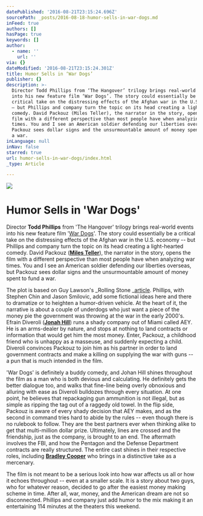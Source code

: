 ```yaml
---
datePublished: '2016-08-21T23:15:24.696Z'
sourcePath: _posts/2016-08-18-humor-sells-in-war-dogs.md
inFeed: true
authors: []
hasPage: true
keywords: []
author:
  - name: ''
    url: ''
via: {}
dateModified: '2016-08-21T23:15:24.301Z'
title: Humor Sells in ‘War Dogs’
publisher: {}
description: >-
  Director Todd Phillips from ‘The Hangover’ trilogy brings real-world events
  into his new feature film ‘War Dogs’. The story could essentially be a
  critical take on the distressing effects of the Afghan war in the U.S. economy
  – but Phillips and company turn the topic on its head creating a light-hearted
  comedy. David Packouz (Miles Teller), the narrator in the story, opens the
  film with a different perspective than most people have when analyzing war
  times. You and I see an American soldier defending our liberties overseas, but
  Packouz sees dollar signs and the unsurmountable amount of money spent to fund
  a war.
inLanguage: null
inNav: false
starred: true
url: humor-sells-in-war-dogs/index.html
_type: Article

---
```

![](https://the-grid-user-content.s3-us-west-2.amazonaws.com/55b266e2-0f66-44b4-9604-188c507c3699.jpg)

# Humor Sells in 'War Dogs'

Director **Todd Phillips** from 'The Hangover' trilogy brings real-world events into his new feature film '[War Dogs][0]'. The story could essentially be a critical take on the distressing effects of the Afghan war in the U.S. economy -- but Phillips and company turn the topic on its head creating a light-hearted comedy. David Packouz (**[Miles Teller][1]**), the narrator in the story, opens the film with a different perspective than most people have when analyzing war times. You and I see an American soldier defending our liberties overseas, but Packouz sees dollar signs and the unsurmountable amount of money spent to fund a war.

The plot is based on Guy Lawson's _Rolling Stone _[article][2]. Phillips, with Stephen Chin and Jason Smilovic, add some fictional ideas here and there to dramatize or to heighten a humor-driven vehicle. At the heart of it, the narrative is about a couple of underdogs who just want a piece of the money pie the government was throwing at the war in the early 2000's. Efrain Diveroli (**[Jonah Hill][3]**) runs a shady company out of Miami called AEY. He is an arms-dealer by nature, and stops at nothing to land contracts or information that would get him the most money. Enter, Packouz, a childhood friend who is unhappy as a masseuse, and suddenly expecting a child. Diveroli convinces Packouz to join him as his partner in order to land government contracts and make a killing on supplying the war with guns -- a pun that is much intended in the film.

'War Dogs' is definitely a buddy comedy, and Johan Hill shines throughout the film as a man who is both devious and calculating. He definitely gets the better dialogue too, and walks that fine-line being overly obnoxious and alluring with ease as Diveroli bulldozes through every situation. At one point, he believes that repackaging gun ammunition is not illegal, but as simple as ripping the tag out of a raggedy old towel. In the flip side, Packouz is aware of every shady decision that AEY makes, and as the second in command tries hard to abide by the rules -- even though there is no rulebook to follow. They are the best partners ever when thinking alike to get that multi-million dollar prize. Ultimately, lines are crossed and the friendship, just as the company, is brought to an end. The aftermath involves the FBI, and how the Pentagon and the Defense Department contracts are really structured. The entire cast shines in their respective roles, including **[Bradley Cooper][4]** who brings in a distinctive take as a mercenary.

The film is not meant to be a serious look into how war affects us all or how it echoes throughout -- even at a smaller scale. It is a story about two guys, who for whatever reason, decided to go after the easiest money making scheme in time. After all, war, money, and the American dream are not so disconnected. Phillips and company just add humor to the mix making it an entertaining 114 minutes at the theaters this weekend.

[0]: http://www.wardogsthemovie.com/
[1]: http://www.imdb.com/name/nm1886602/
[2]: http://www.rollingstone.com/politics/news/the-stoner-arms-dealers-20110316
[3]: http://www.imdb.com/name/nm1706767/?ref_=nv_sr_1
[4]: http://www.imdb.com/name/nm0177896/?ref_=nv_sr_2